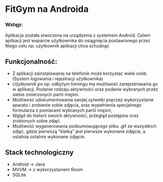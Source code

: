 # FitGym na Androida

### Wstęp:

Aplikacja została stworzona na urządzenia z systemem Android. Celem aplikacji jest wsparcie użytkownika do osiągnięcia postawionego przez Niego celu np: użytkownik aplikacji chce schudnąć

## Funkcjonalność:

- Z aplikacji zainstalowanej na telefonie może korzystać wiele osób. (System logowania i rejestracji użytkownika)
- Użytkownik po np: odbytym treningu ma możliwość zarejestrowania go w aplikacji. Podanie rodzaju aktywności oraz podanie wybranych przez siebie zmierzonych partii mięśni.
- Możliwość udokumentowania swojej sylwetki poprzez wykorzystanie aparatu i zrobienie sobie zdjęcia, oraz wypełnienia specjalnego formularza z pomiarami wybranych partii mięśni;
- Wgląd do historii swoich aktywności, przegląd postępów oraz zrobionych sobie zdjęć.
- Możliwość wygenerowania podsumowującego pliku .gif ze wszystkich zdjęć, gdzie pierwszą "klatką" jest pierwsze wykonane zdjęcie, a ostatnia ostatnie wykonane zdjęcie.

## Stack technologiczny
- Android -> Java
- MVVM -> z wykorzystaniem Room
- SQLite
